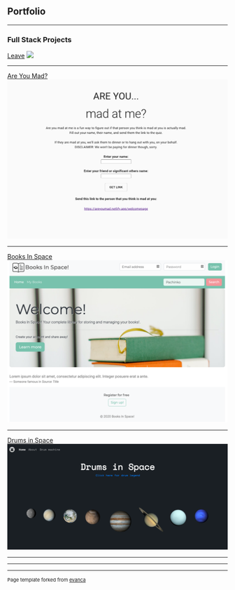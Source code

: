 ## Portfolio

---

### Full Stack Projects

[Leave](https://powerful-brushlands-03027.herokuapp.com/)
<img src="images/leave.phn"/>

---
[Are You Mad?](https://areyoumad.netlify.app/)
<img src="images/areyoumad.png"/>

---
[Books In Space](https://books-in-space.herokuapp.com/)
<img src="images/booksinspace.png"/>

---

[Drums in Space](https://www.drumsinspace.com/)
<img src="images/drumsinspace.png"/>

---

<!-- ### Category Name 2

- [Project 1 Title](http://example.com/)
- [Project 2 Title](http://example.com/)
- [Project 3 Title](http://example.com/)
- [Project 4 Title](http://example.com/)
- [Project 5 Title](http://example.com/) -->

---




---
<p style="font-size:11px">Page template forked from <a href="https://github.com/evanca/quick-portfolio">evanca</a></p>
<!-- Remove above link if you don't want to attibute -->
